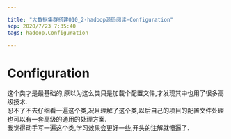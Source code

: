```yaml
---

title: "大数据集群搭建010_2-hadoop源码阅读-Configuration"
scp: 2020/7/23 7:35:40
tags: hadoop,Configuration

---
```


# Configuration

这个类才是最基础的,原以为这么类只是加载个配置文件,才发现其中也用了很多高级技术.  
忍不了不去仔细看一遍这个类,况且理解了这个类,以后自己的项目的配置文件处理也可以有一套高级的通用的处理方案.  
我觉得动手写一遍这个类,学习效果会更好一些,开头的注解就懵逼了.  


